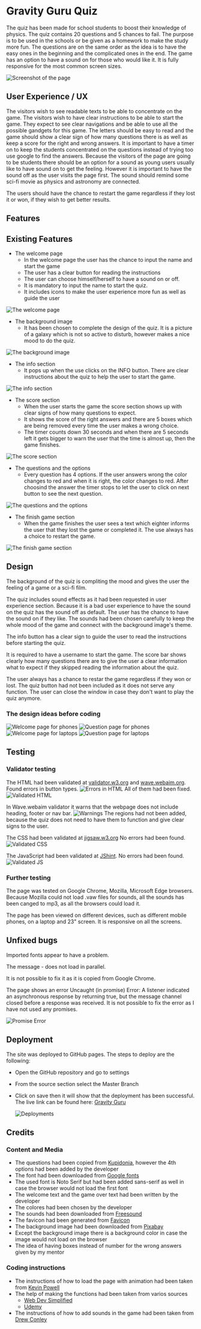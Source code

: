 # Gravity Guru Quiz

The quiz has been made for school students to boost their knowledge of physics. The quiz contains 20 questions and 5 chances to fail. The purpose is to be used in the schools or be given as a homework to make the study more fun. The questions are on the same order as the idea is to have the easy ones in the beginning and the complicated ones in the end.
The game has an option to have a sound on for those who would like it. It is fully responsive for the most common screen sizes.

![Screenshot of the page](media/responsive.png)

## User Experience / UX

The visitors wish to see readable texts to be able to concentrate on the game.
The visitors wish to have clear instructions to be able to start the game. They expect to see clear navigations and be able to use all the possible gandgets for this game. The letters should be easy to read and the game should show a clear sign of how many questions there is as well as keep a score for the right and wrong answers.
It is important to have a timer on to keep the students concentrated on the questions instead of trying too use google to find the answers.
Because the visitors of the page are going to be students there should be an option for a sound as young users usually like to have sound on to get the feeling. However it is important to have the sound off as the user visits the page first. The sound should remind some sci-fi movie as physics and astronomy are connected.

The users should have the chance to restart the game regardless if they lost it or won, if they wish to get better results.

## Features

## Existing Features

- The welcome page
  - In the welcome page the user has the chance to input the name and start the game
  - The user has a clear button for reading the instructions
  - The user can choose himself/herself to have a sound on or off.
  - It is mandatory to input the name to start the quiz.
  - It includes icons to make the user experience more fun as well as guide the user

![The welcome page](media/welcome-page.png)

- The background image
  - It has been chosen to complete the design of the quiz. It is a picture of a galaxy which is not so active to disturb, however makes a nice mood to do the quiz.

![The background image](media/background.jpg)

- The info section
  - It pops up when the use clicks on the INFO button. There are clear instructions about the quiz to help the user to start the game.

![The info section](media/info-section.png)

- The score section
  - When the user starts the game the score section shows up with clear signs of how many questions to expect.
  - It shows the score of the right answers and there are 5 boxes which are being removed every time the user makes a wrong choice.
  - The timer counts down 30 seconds and when there are 5 seconds left it gets bigger to warn the user that the time is almost up, then the game finishes.

![The score section](media/score-holder.png)

- The questions and the options
  - Every question has 4 options. If the user answers wrong the color changes to red and when it is right, the color changes to red. After choosind the answer the timer stops to let the user to click on next button to see the next question.

![The questions and the options](media/questions-section.png)

- The finish game section
  - When the game finishes the user sees a text which eighter informs the user that they lost the game or completed it. The use always has a choice to restart the game.

![The finish game section](media/game-over-section.png)

## Design

The background of the quiz is compliting the mood and gives the user the feeling of a game or a sci-fi film.

The quiz includes sound effects as it had been requested in user experience section. Because it is a bad user experience to have the sound on the quiz has the sound off as default. The user has the chance to have the sound on if they like. The sounds had been chosen carefully to keep the whole mood of the game and connect with the background image's theme.

The info button has a clear sign to guide the user to read the instructions before starting the quiz.

It is required to have a username to start the game.
The score bar shows clearly how many questions there are to give the user a clear information what to expect if they skipped reading the information about the quiz.

The user always has a chance to restar the game regardless if they won or lost. The quiz button had not been included as it does not serve any function. The user can close the window in case they don't want to play the quiz anymore.

### The design ideas before coding

![Welcome page for phones](media/design-idea1.png)
![Question page for phones](media/design-idea2.png)
![Welcome page for laptops](media/design-idea3.png)
![Question page for laptops](media/design-idea4.png)

## Testing

### Validator testing

The HTML had been validated at [validator.w3.org](https://validator.w3.org/nu/#textarea) and [wave.webaim.org](https://wave.webaim.org/).
Found errors in button types.
![Errors in HTML](media/validating-html.png)
All of them had been fixed.
![Validated HTML](media/validated-html.png)

In Wave.webaim validator it warns that the webpage does not include heading, footer or nav bar.
![Warnings](media/validating.png)
The regions had not been added, because the quiz does not need to have them to function and give clear signs to the user.

The CSS had been validated at [jigsaw.w3.org](https://jigsaw.w3.org/css-validator/validator.html.en)
No errors had been found.
![Validated CSS](media/validated-css.png)

The JavaScript had been validated at [JShint](https://jshint.com/).
No errors had been found.
![Validated JS](media/validated-js.png)

### Further testing

The page was tested on Google Chrome, Mozilla, Microsoft Edge browsers. Because Mozilla could not load .vaw files for sounds, all the sounds has been canged to mp3, as all the browsers could load it.

The page has been viewed on different devices, such as different mobile phones, on a laptop and 23" screen. It is responsive on all the screens.

## Unfixed bugs

Imported fonts appear to have a problem.

The message - does not load in parallel.

It is not possible to fix it as it is copied from Google Chrome.

The page shows an error Uncaught (in promise) Error: A listener indicated an asynchronous response by returning true, but the message channel closed before a response was received. It is not possible to fix the error as I have not used any promises.

![Promise Error](media/unfixed-bug.png)

## Deployment

The site was deployed to GitHub pages. The steps to deploy are the following:

- Open the GitHub repository and go to settings
- From the source section select the Master Branch
- Click on save then it will show that the deployment has been successful.
  The live link can be found here: [Gravity Guru](https://asyaharoyan.github.io/gravity-guru-quiz/)

  ![Deployments](media/deployments.png)

## Credits

### Content and Media

- The questions had been copied from [Kupidonia](https://kupidonia.com/quiz-answers/physics-quiz-for-high-school-students), however the 4th options had been added by the developer
- The font had been downloaded from [Google fonts](https://fonts.google.com/?preview.text=Quiz%20Game&preview.size=35&preview.text_type=custom&query=Noto+Serif)
- The used font is Noto Serif but had been added sans-serif as well in case the browser would not load the first font
- The welcome text and the game over text had been written by the developer
- The colores had been chosen by the developer
- The sounds had been downloaded from [Freesound](https://freesound.org/people/Romariogrande/sounds/396231/)
- The favicon had been generated from [Favicon](https://favicon.io/)
- The background image had been downloaded from [Pixabay](https://pixabay.com/photos/cosmos-milky-way-night-sky-stars-1853491/)
- Except the background image there is a background color in case the image would not load on the browser
- The idea of having boxes instead of number for the wrong answers given by my mentor

### Coding instructions

- The instructions of how to load the page with animation had been taken from [Kevin Powell](https://www.youtube.com/watch?v=4prVdA7_6u0&t=347s)
- The help of making the functions had been taken from varios sources
  - [Web Dev Simplified](https://www.youtube.com/watch?v=riDzcEQbX6k)
  - [Udemy](https://www.udemy.com/course/javascript-the-complete-guide-2020-beginner-advanced/)
- The instructions of how to add sounds in the game had been taken from [Drew Conley](https://www.youtube.com/watch?v=hn7MhPt24L4)
